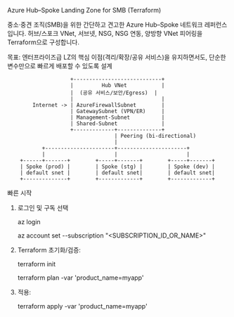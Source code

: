 Azure Hub–Spoke Landing Zone for SMB (Terraform)

중소·중견 조직(SMB)을 위한 간단하고 견고한 Azure Hub–Spoke 네트워크 레퍼런스입니다.
허브/스포크 VNet, 서브넷, NSG, NSG 연동, 양방향 VNet 피어링을 Terraform으로 구성합니다.

목표: 엔터프라이즈급 LZ의 핵심 이점(격리/확장/공유 서비스)을 유지하면서도, 단순한 변수만으로 빠르게 배포할 수 있도록 설계

                        +----------------------------+
                        |         Hub VNet           |
                        |  (공유 서비스/보안/Egress)  |
                        |                            |
            Internet -> | AzureFirewallSubnet        |
                        | GatewaySubnet (VPN/ER)     |
                        | Management-Subnet          |
                        | Shared-Subnet              |
                        +-------------+--------------+
                                      | Peering (bi-directional)
                                      |
               +----------------------+----------------------+
               |                      |                      |
        +------+-------+        +-----+-------+        +-----+-------+
        | Spoke (prod) |        | Spoke (stg) |        | Spoke (dev) |
        | default snet |        | default snet|        | default snet|
        +--------------+        +-------------+        +-------------+


빠른 시작

1. 로그인 및 구독 선택

   az login

   az account set --subscription "<SUBSCRIPTION_ID_OR_NAME>"


2. Terraform 초기화/검증:
   
   terraform init

   terraform plan -var 'product_name=myapp'


5. 적용:

   terraform apply -var 'product_name=myapp'
